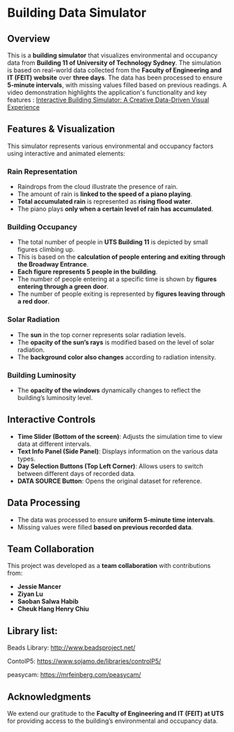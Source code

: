 # Building Data Simulator

## Overview
This is a **building simulator** that visualizes environmental and occupancy data from **Building 11 of University of Technology Sydney**. The simulation is based on real-world data collected from the **Faculty of Engineering and IT (FEIT) website** over **three days**. The data has been processed to ensure **5-minute intervals**, with missing values filled based on previous readings.
A video demonstration highlights the application's functionality and key features :
[Interactive Building Simulator: A Creative Data-Driven Visual Experience](https://youtu.be/Tnxm0caIM3U)

## Features & Visualization
This simulator represents various environmental and occupancy factors using interactive and animated elements:

### **Rain Representation**
- Raindrops from the cloud illustrate the presence of rain.
- The amount of rain is **linked to the speed of a piano playing**.
- **Total accumulated rain** is represented as **rising flood water**.
- The piano plays **only when a certain level of rain has accumulated**.

### **Building Occupancy**
- The total number of people in **UTS Building 11** is depicted by small figures climbing up.
- This is based on the **calculation of people entering and exiting through the Broadway Entrance**.
- **Each figure represents 5 people in the building**.
- The number of people entering at a specific time is shown by **figures entering through a green door**.
- The number of people exiting is represented by **figures leaving through a red door**.

### **Solar Radiation**
- The **sun** in the top corner represents solar radiation levels.
- The **opacity of the sun’s rays** is modified based on the level of solar radiation.
- The **background color also changes** according to radiation intensity.

### **Building Luminosity**
- The **opacity of the windows** dynamically changes to reflect the building’s luminosity level.

## Interactive Controls
- **Time Slider (Bottom of the screen)**: Adjusts the simulation time to view data at different intervals.
- **Text Info Panel (Side Panel)**: Displays information on the various data types.
- **Day Selection Buttons (Top Left Corner)**: Allows users to switch between different days of recorded data.
- **DATA SOURCE Button**: Opens the original dataset for reference.

## Data Processing
- The data was processed to ensure **uniform 5-minute time intervals**.
- Missing values were filled **based on previous recorded data**.

## Team Collaboration
This project was developed as a **team collaboration** with contributions from:
- **Jessie Mancer**
- **Ziyan Lu**
- **Saoban Salwa Habib**
- **Cheuk Hang Henry Chiu**

## Library list:
 
Beads Library:
http://www.beadsproject.net/
 
ContolP5:
https://www.sojamo.de/libraries/controlP5/
 
peasycam:
https://mrfeinberg.com/peasycam/
 

## Acknowledgments
We extend our gratitude to the **Faculty of Engineering and IT (FEIT) at UTS** for providing access to the building’s environmental and occupancy data.


